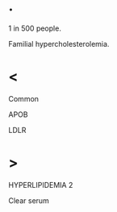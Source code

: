 # .

1 in 500 people.

Familial hypercholesterolemia.

# <

Common

APOB

LDLR

# >

HYPERLIPIDEMIA 2

Clear serum
